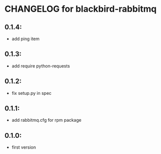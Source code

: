# CHANGELOG for blackbird-rabbitmq

## 0.1.4:

* add ping item

## 0.1.3:

* add require python-requests

## 0.1.2:

* fix setup.py in spec

## 0.1.1:

* add rabbitmq.cfg for rpm package

## 0.1.0:

* first version
